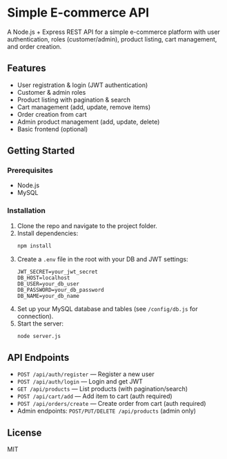 # Simple E-commerce API

A Node.js + Express REST API for a simple e-commerce platform with user authentication, roles (customer/admin), product listing, cart management, and order creation.

## Features
- User registration & login (JWT authentication)
- Customer & admin roles
- Product listing with pagination & search
- Cart management (add, update, remove items)
- Order creation from cart
- Admin product management (add, update, delete)
- Basic frontend (optional)

## Getting Started

### Prerequisites
- Node.js
- MySQL

### Installation
1. Clone the repo and navigate to the project folder.
2. Install dependencies:
   ```sh
   npm install
   ```
3. Create a `.env` file in the root with your DB and JWT settings:
   ```env
   JWT_SECRET=your_jwt_secret
   DB_HOST=localhost
   DB_USER=your_db_user
   DB_PASSWORD=your_db_password
   DB_NAME=your_db_name
   ```
4. Set up your MySQL database and tables (see `/config/db.js` for connection).
5. Start the server:
   ```sh
   node server.js
   ```

## API Endpoints
- `POST /api/auth/register` — Register a new user
- `POST /api/auth/login` — Login and get JWT
- `GET /api/products` — List products (with pagination/search)
- `POST /api/cart/add` — Add item to cart (auth required)
- `POST /api/orders/create` — Create order from cart (auth required)
- Admin endpoints: `POST/PUT/DELETE /api/products` (admin only)

## License
MIT
